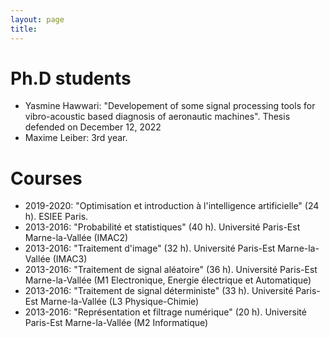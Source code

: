 ```yaml
---
layout: page
title: 
---
```



# Ph.D students

- Yasmine Hawwari: "Developement of some signal processing tools for vibro-acoustic based diagnosis of aeronautic machines". Thesis defended on December 12, 2022
- Maxime Leiber: 3rd year. 


# Courses
- 2019-2020: "Optimisation et introduction à l'intelligence artificielle" (24 h). ESIEE Paris. 
- 2013-2016: "Probabilité et statistiques" (40 h). Université Paris-Est Marne-la-Vallée (IMAC2)
- 2013-2016: "Traitement d'image" (32 h). Université Paris-Est Marne-la-Vallée (IMAC3)
- 2013-2016: "Traitement de signal aléatoire" (36 h). Université Paris-Est Marne-la-Vallée (M1 Electronique, Energie électrique et Automatique)
- 2013-2016: "Traitement de signal déterministe" (33 h). Université Paris-Est Marne-la-Vallée (L3 Physique-Chimie)
- 2013-2016: "Représentation et filtrage numérique" (20 h). Université Paris-Est Marne-la-Vallée (M2 Informatique)
